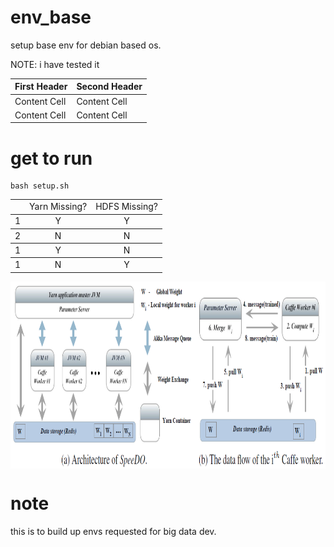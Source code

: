 # env_base
setup base env for debian based os.

NOTE: i have tested it

| First Header  | Second Header |
| ------------- | ------------- |
| Content Cell  | Content Cell  |
| Content Cell  | Content Cell  |

# get to run
```
bash setup.sh
```
<table>
<tbody>
<tr>
  <td></td>
  <td align="center">Yarn Missing?</td>
  <td align="center">HDFS Missing?</td>
</tr>
</tbody>
<tbody>
<tr>
  <td>1</td>
  <td align="center">Y</td>
  <td align="center">Y</td>
</tr>
</tbody>
<tbody>
<tr>
  <td>2</td>
  <td align="center">N</td>
  <td align="center">N</td>
</tr>
</tbody>
<tbody>
<tr>
  <td>1</td>
  <td align="center">Y</td>
  <td align="center">N</td>
</tr>
</tbody>
<tbody>
<tr>
  <td>1</td>
  <td align="center">N</td>
  <td align="center">Y</td>
</tr>
</tbody>
</table>

<img src="https://raw.githubusercontent.com/wenruij/env_base/master/data/figures/speedo_architecture.png" alt="Architecture and data flow of SpeeDO" align="middle" width="908" height="299" />

# note
this is to build up envs requested for big data dev. 

